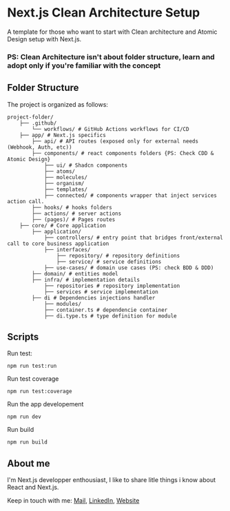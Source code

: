 # Next.js Clean Architecture Setup

A template for those who want to start with Clean architecture and Atomic Design setup with Next.js. 

### PS: Clean Architecture isn't about folder structure, learn and adopt only if you're familiar with the concept

## Folder Structure

The project is organized as follows:

    project-folder/
        ├── .github/ 
            └── workflows/ # GitHub Actions workflows for CI/CD 
        ├── app/ # Next.js specifics
            ├── api/ # API routes (exposed only for external needs (Webhook, Auth, etc))
            ├── components/ # react components folders {PS: Check CDD & Atomic Design}
                ├── ui/ # Shadcn components
                ├── atoms/
                ├── molecules/
                ├── organism/
                ├── templates/
                ├── connected/ # components wrapper that inject services action call.
            ├── hooks/ # hooks folders
            ├── actions/ # server actions
            ├── (pages)/ # Pages routes
        ├── core/ # Core application
            ├── application/
                ├── controllers/ # entry point that bridges front/external call to core business application
                ├── interfaces/
                    ├── repository/ # repository definitions
                    ├── service/ # service definitions
                ├── use-cases/ # domain use cases (PS: check BDD & DDD)
            ├── domain/ # entities model
            ├── infra/ # implementation details
                ├── repositories # repository implementation
                ├── services # service implementation
            ├── di # Dependencies injections handler
                ├── modules/ 
                ├── container.ts # dependencie container
                ├── di.type.ts # type definition for module

## Scripts
Run test:

    npm run test:run

Run test coverage

    npm run test:coverage

Run the app developement

    npm run dev

Run build

    npm run build

## About me

I'm Next.js developper enthousiast, I like to share litle things i know about React and Next.js.

Keep in touch with me: [Mail](mailto:contact@riv0manana.dev), [LinkedIn](https://www.linkedin.com/in/riv0manana/), [Website](https://riv0manana.dev)